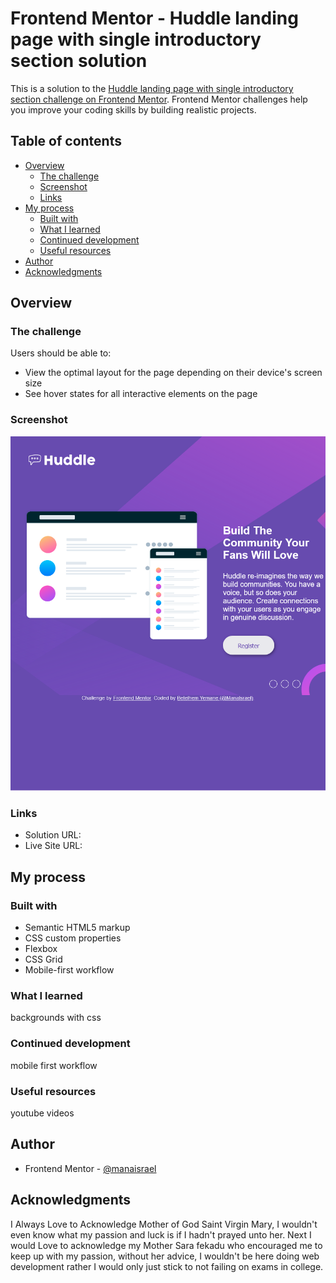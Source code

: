 # Frontend Mentor - Huddle landing page with single introductory section solution

This is a solution to the [Huddle landing page with single introductory section challenge on Frontend Mentor](https://www.frontendmentor.io/challenges/huddle-landing-page-with-a-single-introductory-section-B_2Wvxgi0). Frontend Mentor challenges help you improve your coding skills by building realistic projects. 

## Table of contents

- [Overview](#overview)
  - [The challenge](#the-challenge)
  - [Screenshot](#screenshot)
  - [Links](#links)
- [My process](#my-process)
  - [Built with](#built-with)
  - [What I learned](#what-i-learned)
  - [Continued development](#continued-development)
  - [Useful resources](#useful-resources)
- [Author](#author)
- [Acknowledgments](#acknowledgments)


## Overview

### The challenge

Users should be able to:

- View the optimal layout for the page depending on their device's screen size
- See hover states for all interactive elements on the page

### Screenshot

![](screenshot.png)


### Links

- Solution URL: 
- Live Site URL: 

## My process

### Built with

- Semantic HTML5 markup
- CSS custom properties
- Flexbox
- CSS Grid
- Mobile-first workflow


### What I learned

backgrounds with css

### Continued development

mobile first workflow

### Useful resources

youtube videos

## Author

- Frontend Mentor - [@manaisrael](https://www.frontendmentor.io/profile/manaisrael)

## Acknowledgments

I Always Love to Acknowledge Mother of God Saint Virgin Mary, I wouldn't even know what my passion and luck is if I hadn't prayed unto her. Next I would Love to acknowledge my Mother Sara fekadu who encouraged me to keep up with my passion, without her advice, I wouldn't be here doing web development rather I would only just stick to not failing on exams in college.